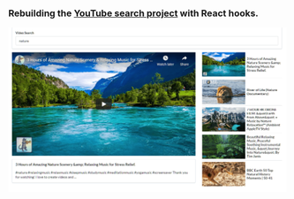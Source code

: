 ### Rebuilding the [YouTube search project](https://github.com/rradfar/react-youtube-search) with React hooks.

![screenshot](public/screenshot.png)

